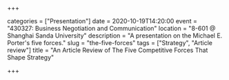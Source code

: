 +++

categories = ["Presentation"]
date = 2020-10-19T14:20:00
event = "430327: Business Negotiation and Communication"
location = "8-601 @ Shanghai Sanda University"
description = "A presentation on the Michael E. Porter's five forces."
slug = "the-five-forces"
tags = ["Strategy", "Article review"]
title = "An Article Review of The Five Competitive Forces That Shape Strategy"

+++


